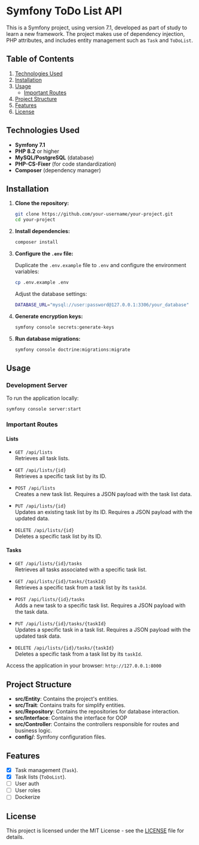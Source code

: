 # Symfony ToDo List API

This is a Symfony project, using version 7.1, developed as part of study to learn a new framework.
The project makes use of dependency injection, PHP attributes, and includes entity management such as `Task` and `ToDoList`.

## Table of Contents

1. [Technologies Used](#technologies-used)
2. [Installation](#installation)
3. [Usage](#usage)
   - [Important Routes](#important-routes)
4. [Project Structure](#project-structure)
5. [Features](#features)
6. [License](#license)

## Technologies Used

- **Symfony 7.1**
- **PHP 8.2** or higher
- **MySQL/PostgreSQL** (database)
- **PHP-CS-Fixer** (for code standardization)
- **Composer** (dependency manager)

## Installation

1. **Clone the repository:**

   ```bash
   git clone https://github.com/your-username/your-project.git
   cd your-project
   ```

2. **Install dependencies:**

   ```bash
   composer install
   ```

3. **Configure the `.env` file:**

   Duplicate the `.env.example` file to `.env` and configure the environment variables:

   ```bash
   cp .env.example .env
   ```

   Adjust the database settings:

   ```bash
   DATABASE_URL="mysql://user:password@127.0.0.1:3306/your_database"
   ```

4. **Generate encryption keys:**

   ```bash
   symfony console secrets:generate-keys
   ```

5. **Run database migrations:**

   ```bash
   symfony console doctrine:migrations:migrate
   ```

## Usage

### Development Server

To run the application locally:

```bash
symfony console server:start
```

### Important Routes

#### Lists

- `GET /api/lists`  
  Retrieves all task lists.

- `GET /api/lists/{id}`  
  Retrieves a specific task list by its ID.

- `POST /api/lists`  
  Creates a new task list. Requires a JSON payload with the task list data.

- `PUT /api/lists/{id}`  
  Updates an existing task list by its ID. Requires a JSON payload with the updated data.

- `DELETE /api/lists/{id}`  
  Deletes a specific task list by its ID.

#### Tasks

- `GET /api/lists/{id}/tasks`  
  Retrieves all tasks associated with a specific task list.

- `GET /api/lists/{id}/tasks/{taskId}`  
  Retrieves a specific task from a task list by its `taskId`.

- `POST /api/lists/{id}/tasks`  
  Adds a new task to a specific task list. Requires a JSON payload with the task data.

- `PUT /api/lists/{id}/tasks/{taskId}`  
  Updates a specific task in a task list. Requires a JSON payload with the updated task data.

- `DELETE /api/lists/{id}/tasks/{taskId}`  
  Deletes a specific task from a task list by its `taskId`.

Access the application in your browser: `http://127.0.0.1:8000`

## Project Structure

- **src/Entity**: Contains the project's entities.
- **src/Trait**: Contains traits for simplify entities.
- **src/Repository**: Contains the repositories for database interaction.
- **src/Interface**: Contains the interface for OOP
- **src/Controller**: Contains the controllers responsible for routes and business logic.
- **config/**: Symfony configuration files.

## Features

- [x] Task management (`Task`).
- [x] Task lists (`ToDoList`).
- [ ] User auth
- [ ] User roles
- [ ] Dockerize

## License

This project is licensed under the MIT License - see the [LICENSE](LICENSE.txt) file for details.
